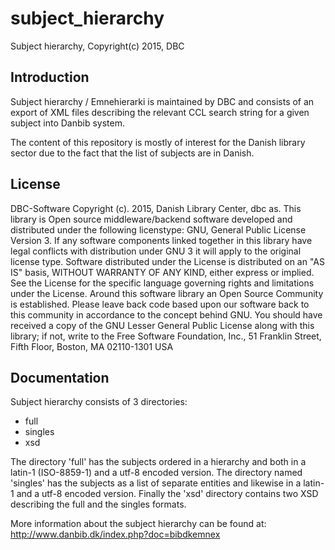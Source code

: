 # subject_hierarchy #
Subject hierarchy, Copyright(c) 2015, DBC

## Introduction ##
Subject hierarchy / Emnehierarki is maintained by DBC and consists of an export
of XML files describing the relevant CCL search string for a given subject into
Danbib system.

The content of this repository is mostly of interest for the Danish library
sector due to the fact that the list of subjects are in Danish.

## License ##
DBC-Software Copyright (c). 2015, Danish Library Center, dbc as.
This library is Open source middleware/backend software developed and distributed
under the following licenstype:
GNU, General Public License Version 3. If any software components linked
together in this library have legal conflicts with distribution under GNU 3 it
will apply to the original license type.
Software distributed under the License is distributed on an "AS IS" basis,
WITHOUT WARRANTY OF ANY KIND, either express or implied. See the License
for the specific language governing rights and limitations under the
License.
Around this software library an Open Source Community is established. Please
leave back code based upon our software back to this community in accordance to
the concept behind GNU.
You should have received a copy of the GNU Lesser General Public
License along with this library; if not, write to the Free Software
Foundation, Inc., 51 Franklin Street, Fifth Floor, Boston, MA 02110-1301 USA

## Documentation ##
Subject hierarchy consists of 3 directories:
- full
- singles
- xsd

The directory 'full' has the subjects ordered in a hierarchy and both in a
latin-1 (ISO-8859-1) and a utf-8 encoded version. The directory named 'singles'
has the subjects as a list of separate entities and likewise in a latin-1 and a
utf-8 encoded version. Finally the 'xsd' directory contains two XSD describing
the full and the singles formats.


More information about the subject hierarchy can be found at:
http://www.danbib.dk/index.php?doc=bibdkemnex
